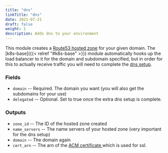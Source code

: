 ```yaml
---
title: "dns"
linkTitle: "dns"
date: 2021-07-21
draft: false
weight: 1
description: Adds dns to your environment
---
```


This module creates a [Route53 hosted zone](https://docs.aws.amazon.com/Route53/latest/DeveloperGuide/hosted-zones-working-with.html) for
your given domain. The [k8s-base]({{< relref "#k8s-base" >}}) module automatically hooks up the load balancer to it
for the domain and subdomain specified, but in order for this to actually receive traffic you will need to complete
the [dns setup](/miscellaneous/ingress).

### Fields

- `domain` -- Required. The domain you want (you will also get the subdomains for your use)
- `delegated` -- Optional. Set to true once the extra dns setup is complete.

### Outputs

- `zone_id` -- The ID of the hosted zone created
- `name_servers` -- The name servers of your hosted zone (very important for the dns setup)
- `domain` -- The domain again
- `cert_arn` -- The arn of the [ACM certificate ](https://docs.aws.amazon.com/acm/latest/userguide/acm-overview.html) which
  is used for ssl.
